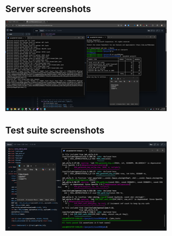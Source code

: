 # Server screenshots
![Server Screenshot](gradebot.png)
# Test suite screenshots
![Test Suite Screenshot](testsuite.png)
